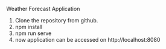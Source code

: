 Weather Forecast Application

1. Clone the repository from github.
2. npm install
3. npm run serve
4. now application can be accessed on http://localhost:8080
